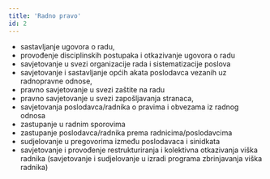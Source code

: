 ```yaml
---
title: 'Radno pravo'
id: 2
---
```


- sastavljanje ugovora o radu, 
- provođenje disciplinskih postupaka i otkazivanje ugovora o radu
- savjetovanje u svezi organizacije rada i sistematizacije poslova
- savjetovanje i sastavljanje općih akata poslodavca vezanih uz radnopravne odnose, 
- pravno savjetovanje u svezi zaštite na radu
- pravno savjetovanje u svezi zapošljavanja stranaca,
- savjetovanja poslodavca/radnika o pravima i obvezama iz radnog odnosa
- zastupanje u radnim sporovima
- zastupanje poslodavca/radnika prema radnicima/poslodavcima
- sudjelovanje u pregovorima između poslodavaca i sinidkata
- savjetovanje i provođenje restrukturiranja i kolektivna otkazivanja viška radnika (savjetovanje i sudjelovanje u izradi programa zbrinjavanja viška radnika) 